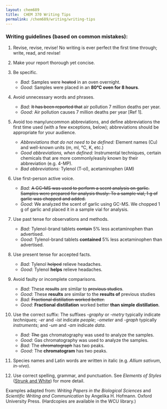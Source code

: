 ```yaml
---
layout: chem689
title:  CHEM 370 Writing Tips
permalink: /chem689/writing/writing-tips
---
```


<!-- # Scientific Writing Tips
*Dr. Al Fischer*  
Western Carolina University -->

### Writing guidelines (based on common mistakes):

1. Revise, revise, revise!  No writing is ever perfect the first time through; write, read, and revise!

1. Make your report thorough yet concise.

1. Be specific.

     - *Bad:* Samples were ~~heated~~ in an oven overnight.
     - *Good:* Samples were placed in an **80°C oven for 8 hours**.

1. Avoid unnecessary words and phrases.

     - *Bad:* ~~It has been reported that~~ air pollution 7 million deaths per year.
     - *Good:* Air pollution causes 7 million deaths per year [Ref 1].

1. Avoid too many/uncommon abbreviations, and define abbreviations the first time used (with a few exceptions, below); abbreviations should be appropriate for your audience.

     - *Abbreviations that do not need to be defined:* Element names (Cu) and well-known units (m, ml, °C, K, etc.)
     - *Good abbreviations, when defined:* Instrumental techniques, certain chemicals that are more commonly/easily known by their abbreviation (e.g. 4-MP).
     - *Bad abbreviations:* Tylenol (T-ol), acetaminophen (AM)

1. Use first-person active voice.

     - *Bad:* ~~A GC-MS was used to perform a scent analysis on garlic.  Samples were prepared for analysis thusly:  To a sample vial, 1 g of garlic was chopped and added.~~
     - *Good:* We analyzed the scent of garlic using GC-MS.  We chopped 1 g of garlic and placed it in a sample vial for analysis.

1. Use past tense for observations and methods.

     - *Bad:* Tylenol-brand tablets ~~contain~~ 5% less acetaminophen than advertised.
     - *Good:* Tylenol-brand tablets **contained** 5% less acetaminophen than advertised.

1. Use present tense for accepted facts.

     - *Bad:* Tylenol ~~helped~~ relieve headaches.
     - *Good:* Tylenol **helps** relieve headaches.

1. Avoid faulty or incomplete comparisons.

     - *Bad:* These ~~results~~ are similar to ~~previous studies~~.
     - *Good:* These **results** are similar to the **results of** previous studies
     - *Bad:* ~~Fractional distillation worked better.~~
     - *Good:* **Fractional distillation** worked better **than simple distillation**.

1. Use the correct suffix: The suffixes *-graphy* or *-metry* typically indicate *techniques*; *-er* and *-ist* indicate *people*; *-ometer* and *-graph* typically *instruments*; and *-um* and *-am* indicate *data*.

     - *Bad:* ~~The~~ gas chromatography was used to analyze the samples.
     - *Good:* Gas chromatography was used to analyze the samples.
     - *Bad:* The ~~chromatograph~~ has two peaks.
     - *Good:* The **chromatogram** has two peaks.

1. Species names and Latin words are written in italic (e.g. *Allium sativum*, *in-vivo*).


1. Use correct spelling, grammar, and punctuation.  See *Elements of Styles* ([Strunk and White](http://www.gutenberg.org/ebooks/37134?msg=welcome_stranger)) for more detail.

Examples adapted from: *Writing Papers in the Biological Sciences* and *Scientific Writing and Communication* by Angelika H. Hofmann.  Oxford University Press. (Hardcopies are available in the WCU library.)
